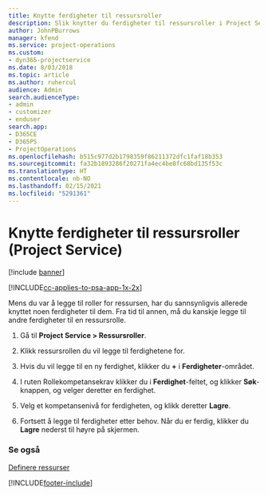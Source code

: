 ```yaml
---
title: Knytte ferdigheter til ressursroller
description: Slik knytter du ferdigheter til ressursroller i Project Service
author: JohnPBurrows
manager: kfend
ms.service: project-operations
ms.custom:
- dyn365-projectservice
ms.date: 8/03/2018
ms.topic: article
ms.author: ruhercul
audience: Admin
search.audienceType:
- admin
- customizer
- enduser
search.app:
- D365CE
- D365PS
- ProjectOperations
ms.openlocfilehash: b515c977d2b1798359f86211372dfc1faf18b353
ms.sourcegitcommit: fa32b1893286f20271fa4ec4be8fc68bd135f53c
ms.translationtype: HT
ms.contentlocale: nb-NO
ms.lasthandoff: 02/15/2021
ms.locfileid: "5291361"
---
```

# <a name="associate-skills-with-resource-roles-project-service"></a>Knytte ferdigheter til ressursroller (Project Service)

[!include [banner](../includes/psa-now-project-operations.md)]

[!INCLUDE[cc-applies-to-psa-app-1x-2x](../includes/cc-applies-to-psa-app-1x-2x.md)]

Mens du var å legge til roller for ressursen, har du sannsynligvis allerede knyttet noen ferdigheter til dem. Fra tid til annen, må du kanskje legge til andre ferdigheter til en ressursrolle.  
  
1.  Gå til **Project Service > Ressursroller**.  
  
2.  Klikk ressursrollen du vil legge til ferdighetene for.  
  
3.  Hvis du vil legge til en ny ferdighet, klikker du **+** i **Ferdigheter**-området.  
  
4.  I ruten Rollekompetansekrav klikker du i **Ferdighet**-feltet, og klikker **Søk**-knappen, og velger deretter en ferdighet.  
  
5.  Velg et kompetansenivå for ferdigheten, og klikk deretter **Lagre**.  
  
6.  Fortsett å legge til ferdigheter etter behov. Når du er ferdig, klikker du **Lagre** nederst til høyre på skjermen.  
  
### <a name="see-also"></a>Se også  
 [Definere ressurser](../psa/set-up-resources.md)


[!INCLUDE[footer-include](../includes/footer-banner.md)]